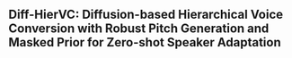 ##  Diff-HierVC: Diffusion-based Hierarchical Voice Conversion with Robust Pitch Generation and Masked Prior for Zero-shot Speaker Adaptation 
